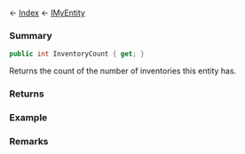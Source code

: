 ← [Index](Api-Index) ← [IMyEntity](VRage.Game.ModAPI.Ingame.IMyEntity)

### Summary

```csharp
public int InventoryCount { get; }
```

Returns the count of the number of inventories this entity has.

### Returns

### Example

### Remarks

